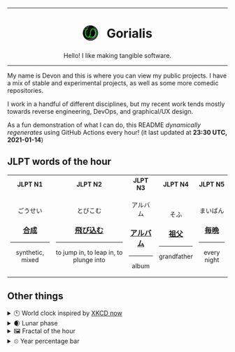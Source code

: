 ***

<h1 align="center">
<sub>
    <img src="readme/resources/avatar.png" height="36">
</sub>
&nbsp;
Gorialis
</h1>
<p align="center">
Hello! I like making tangible software.
</p>

***

My name is Devon and this is where you can view my public projects. I have a mix of stable and experimental projects, as well as some more comedic repositories.

I work in a handful of different disciplines, but my recent work tends mostly towards reverse engineering, DevOps, and graphical/UX design.

As a fun demonstration of what I can do, this README *dynamically regenerates* using GitHub Actions every hour! (it last updated at **23:30 UTC, 2021-01-14**)

<h2>JLPT words of the hour</h2>
<table>
    <tr>
        <th>JLPT N1</th>
        <th>JLPT N2</th>
        <th>JLPT N3</th>
        <th>JLPT N4</th>
        <th>JLPT N5</th>
    </tr>
    <tr>
        <td>
            <p align="center">ごうせい</p>
            <h3 align="center"><b><a href="https://jisho.org/search/%E5%90%88%E6%88%90">合成</a></b></h3>
            <hr>
            <p align="center">synthetic,<wbr> mixed</p>
        </td>
        <td>
            <p align="center">とびこむ</p>
            <h3 align="center"><b><a href="https://jisho.org/search/%E9%A3%9B%E3%81%B3%E8%BE%BC%E3%82%80">飛び込む</a></b></h3>
            <hr>
            <p align="center">to jump in,<wbr> to leap in,<wbr> to plunge into</p>
        </td>
        <td>
            <p align="center">アルバム</p>
            <h3 align="center"><b><a href="https://jisho.org/search/%E3%82%A2%E3%83%AB%E3%83%90%E3%83%A0">アルバム</a></b></h3>
            <hr>
            <p align="center">album</p>
        </td>
        <td>
            <p align="center">そふ</p>
            <h3 align="center"><b><a href="https://jisho.org/search/%E7%A5%96%E7%88%B6">祖父</a></b></h3>
            <hr>
            <p align="center">grandfather</p>
        </td>
        <td>
            <p align="center">まいばん</p>
            <h3 align="center"><b><a href="https://jisho.org/search/%E6%AF%8E%E6%99%A9">毎晩</a></b></h3>
            <hr>
            <p align="center">every night</p>
        </td>
    </tr>
</table>

<h2>Other things</h2>
<details>
<summary>🕚  World clock inspired by <a href="https://xkcd.com/now">XKCD now</a></summary>

> <img src="generated/now.png" width="512">

</details>
<details>
<summary>🌒 Lunar phase</summary>

The moon is approximately 8.04% through its phase (Waxing Crescent).

</details>
<details>
<summary>&#x1f5bc; Fractal of the hour</summary>

> <img src="generated/fractal.png" width="512">

</details>
<details>
<summary>&#x23f2; Year percentage bar</summary>
<pre><code>2021 [▁▁▁▁▁▁▁▁▁▁▁▁▁▁▁▁▁▁▁▁] 3.83%</code></pre>
</details>
